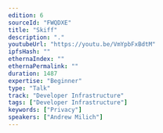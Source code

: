 ```yaml
---
edition: 6
sourceId: "FWQDXE"
title: "Skiff"
description: "."
youtubeUrl: "https://youtu.be/VmYpbFxBdtM"
ipfsHash: ""
ethernaIndex: ""
ethernaPermalink: ""
duration: 1487
expertise: "Beginner"
type: "Talk"
track: "Developer Infrastructure"
tags: ["Developer Infrastructure"]
keywords: ["Privacy"]
speakers: ["Andrew Milich"]
---
```

